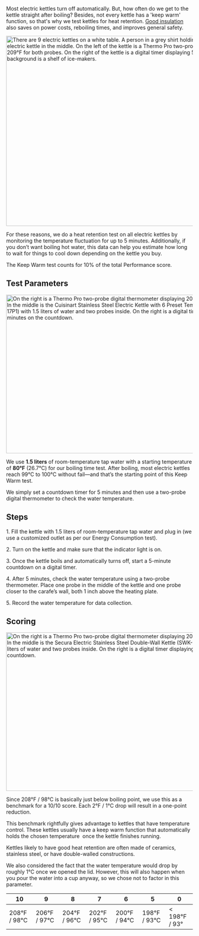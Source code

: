 Most electric kettles turn off automatically. But, how often do we get to the kettle straight after boiling? Besides, not every kettle has a 'keep warm' function, so that's why we test kettles for heat retention. [Good insulation](https://healthykitchen101.com/kettles/reviews/best/electric-kettles/) also saves on power costs, reboiling times, and improves general safety.

<img src="https://cdn.healthykitchen101.com/reviews/images/kettles/how-we-test-keep-warm-for-electric-kettles-cll4mk38b000rua88ddjf6c0x.jpg" alt="There are 9 electric kettles on a white table. A person in a grey shirt holding two probes inside the stainless steel electric kettle in the middle. On the left of the kettle is a Thermo Pro two-probe digital thermometer displaying 209°F for both probes. On the right of the kettle is a digital timer displaying 5 minutes on the countdown. In the background is a shelf of ice-makers." width="768" height="512">

For these reasons, we do a heat retention test on all electric kettles by monitoring the temperature fluctuation for up to 5 minutes. Additionally, if you don’t want boiling hot water, this data can help you estimate how long to wait for things to cool down depending on the kettle you buy.

The Keep Warm test counts for 10% of the total Performance score.

Test Parameters
---------------

<img src="https://cdn.healthykitchen101.com/reviews/images/kettles/how-we-test-keep-warm-for-electric-kettles-parameters-cll4nhmr0000sua882eht8rs0.jpg" alt="On the right is a Thermo Pro two-probe digital thermometer displaying 209°F for both probes. In the middle is the Cuisinart Stainless Steel Electric Kettle with 6 Preset Temperatures (CPK-17P1) with 1.5 liters of water and two probes inside. On the right is a digital timer displaying 5 minutes on the countdown." width="640" height="427">

We use **1.5 liters** of room-temperature tap water with a starting temperature of **80°F** (26.7°C) for our boiling time test. After boiling, most electric kettles reach 99°C to 100°C without fail—and that’s the starting point of this Keep Warm test.

We simply set a countdown timer for 5 minutes and then use a two-probe digital thermometer to check the water temperature.

Steps
-----

1\. Fill the kettle with 1.5 liters of room-temperature tap water and plug in (we use a customized outlet as per our Energy Consumption test).

2\. Turn on the kettle and make sure that the indicator light is on.

3\. Once the kettle boils and automatically turns off, start a 5-minute countdown on a digital timer.

4\. After 5 minutes, check the water temperature using a two-probe thermometer. Place one probe in the middle of the kettle and one probe closer to the carafe’s wall, both 1 inch above the heating plate.

5\. Record the water temperature for data collection.

Scoring
-------

<img src="https://cdn.healthykitchen101.com/reviews/images/kettles/how-we-test-keep-warm-for-electric-kettles-scoring-cll4nie3z000tua88f1d011cm.jpg" alt="On the right is a Thermo Pro two-probe digital thermometer displaying 205°F for both probes. In the middle is the Secura Electric Stainless Steel Double-Wall Kettle (SWK-1701DB) with 1.5 liters of water and two probes inside. On the right is a digital timer displaying 5 minutes on the countdown." width="640" height="427">

Since 208°F / 98°C is basically just below boiling point, we use this as a benchmark for a 10/10 score. Each 2°F / 1°C drop will result in a one-point reduction.

This benchmark rightfully gives advantage to kettles that have temperature control. These kettles usually have a keep warm function that automatically holds the chosen temperature  once the kettle finishes running.

Kettles likely to have good heat retention are often made of ceramics, stainless steel, or have double-walled constructions.

We also considered the fact that the water temperature would drop by roughly 1°C once we opened the lid. However, this will also happen when you pour the water into a cup anyway, so we chose not to factor in this parameter.

| 10 | 9 | 8 | 7 | 6 | 5 | 0 |
| --- | --- | --- | --- | --- | --- | --- |
| 208°F / 98°C | 206°F / 97°C | 204°F / 96°C | 202°F / 95°C | 200°F / 94°C | 198°F / 93°C | < 198°F / 93° |